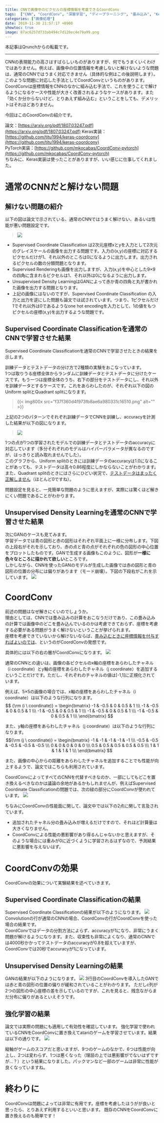 ```yaml
---
title: CNNで画像中のピクセルの座標情報を考慮できるCoordConv
tags:  ["CNN", "CoordConv", "深層学習", "ディープラーニング", "畳み込み", "Keras", "PyTorch"]
categories: ["画像処理"]
date: 2019-11-30 21:57:17 +0900
showtoc: true
image: 87ac6257d733ab494c7d120ec4e79a99.png
---
```

本記事はQrunchからの転載です。
___
CNNの表現能力の高さはすばらしいものがありますが、何でもうまくいくわけではありません。例えば、画像中の位置情報を考慮しないと解けないような問題は、通常のCNNではうまく対応できません（具体的な例はこの後説明します）。  
このような問題に対応した手法としてCoordConvというものがあります。CoordConvは座標情報をCNNのなかに組み込む手法で、これを使うことで解けるようになるケースや性能が大きく改善されるようなケースがあります。また「効くか分からないけど、とりあえず組み込む」ということをしても、デメリットはそれほどありません。

今回はこのCoordConvの紹介です。

論文：[https://arxiv.org/pdf/1807.03247.pdf](https://arxiv.org/pdf/1807.03247.pdf) 
Keras実装：[https://github.com/titu1994/keras-coordconv](https://github.com/titu1994/keras-coordconv)  
PyTorch実装：[https://github.com/mkocabas/CoordConv-pytorch](https://github.com/mkocabas/CoordConv-pytorch)  
ちなみに、Keras実装は使ったことがありますが、いい感じに仕事してくれました。

# 通常のCNNだと解けない問題
## 解けない問題の紹介
以下の図は論文で示されている、通常のCNNではうまく解けない、あるいは性能が悪い問題設定です。
> ![](efb07cdfddebc778bcbeeb190d527904.png)

* Supervised Coordinate Classification は2次元座標xとyを入力として2次元のグレイスケールの画像を出力する問題です。入力の(x,y)の座標に対応するピクセルだけが1、それ以外のところは0になるように出力します。出力されるピクセルの数の分類問題となります。
* Supervised Renderingも画像を出力しますが、入力(x,y)を中心とした9×9の四角に含まれるピクセルは1、それ以外は0になるように出力します。
* Unsupervised Density LearningはGANによって赤か青の四角と丸が書かれた画像を出力する問題となります。
* 上記の画像にはないのですが、Supervised Coordinate Classification の入力と出力を逆にした問題も論文では試されています。つまり、1ピクセルだけ1でそれ以外は0であるようなone hot encodingを入力として、1の値をもつピクセルの座標(x,y)を出力するような問題です。

## Supervised Coordinate Classificationを通常のCNNで学習させた結果
Supervised Coordinate Classificationを通常のCNNで学習させたときの結果を示します。

訓練データとテストデータの分け方で2種類の実験をおこなっています。  
1つは取りうる座標全体からランダムに訓練データとテストデータに分けたケースです。もう一つは座標全体のうち、右下の部分をテストデータにし、それ以外を訓練データとするケースです。これをあらわしたのが、それぞれ以下の図のUniform splitとQuadrant splitになります。
> {{< img800x src="f37f360d4f973fb8ae6a980331c16510.png" alt="" >}}

上記の2つのパターンでそれぞれ訓練データでCNNを訓練し、accuracyを計測した結果が以下の図になります。
> ![](e9218e21fa4fbae75ff0078db0be5bb8.png)

1つの点が1つの学習されたモデルでの訓練データとテストデータのaccuracyに対応しています（多分それぞれのモデルはハイパーパラメータが異なるのですが、はっきりと読み取れませんでした）。  
このグラフから、Uniform splitのときには訓練データのaccuracyは1.0になることがあっても、テストデータは高々0.86程度にしかならないことがわかります。また、Quadrant splitのときにはさらにひどい状況で、<u>テストデータはまったく正解しません</u>（ほとんど0ですね）。

問題設定を見ると、一見簡単な問題のように思えますが、実際には驚くほど解きにくい問題であることがわかります。

## Unsupervised Density Learningを通常のCNNで学習させた結果
次にGANのケースも見てみます。  
学習データでは青の図形と赤の図形はそれぞれ平面上に一様に分布します。下図の上段右がそれを示しており、赤の点と青の点がそれぞれの色の図形の中心位置をプロットしたものです。GANで生成する画像もこのように、図形が**一様に色々なところに描かれて欲しい**ところです。  
しかしながら、CNNを使ったGANのモデルが生成した画像では赤の図形と青の図形の位置の分布には偏りがあります（モード崩壊）。下図の下段右がこれを示しています。
![](0923d0009bc673227806d583954c2239.png)

# CoordConv
前述の問題はなぜ解きにくいのでしょうか。  
理由としては、CNNでは畳み込みの計算をおこなうだけであり、この畳み込みの計算では画像中のどこを畳み込んでいるのかは考慮できておらず、座標を考慮する必要がある問題がうまく解けないということが挙げられます。  
座標を考慮できていないから解けないならば、<u>畳み込むときに座標情報を付与すればよいのでは</u>、というのがCoordConvの発想です。

具体的には以下の右の層がCoordConvになります。
![](87ac6257d733ab494c7d120ec4e79a99.png)

通常のCNNとの違いは、画像の各ピクセルのx軸の座標をあらわしたチャネル（i coordinate）とy軸の座標をあらわしたチャネル（j coordinate）を追加するということだけです。ただし、それぞれのチャネルの値は[-1,1]に正規化されています。

例えば、5×5の画像の場合では、x軸の座標をあらわしたチャネル（i coordinate）は以下のような行列になります。  
$$ {\rm (i \ coordinate)} = \begin{bmatrix} -1 & -0.5 & 0 & 0.5 & 1 \\\ -1 & -0.5 & 0 & 0.5 & 1 \\\ -1 & -0.5 & 0 & 0.5 & 1 \\\ -1 & -0.5 & 0 & 0.5 & 1 \\\ -1 & -0.5 & 0 & 0.5 & 1 \\\ \end{bmatrix} $$

また、y軸の座標をあらわしたチャネル（j coordinate）は以下のような行列になります。  
$${\rm (j \ coordinate)} =  \begin{bmatrix} -1 & -1 & -1 & -1 & -1 \\\ -0.5 & -0.5 & -0.5 & -0.5 & -0.5 \\\ 0 & 0 & 0 & 0 & 0 \\\ 0.5 & 0.5 & 0.5 & 0.5 & 0.5  \\\ 1 & 1 & 1 & 1 & 1  \\\ \end{bmatrix} $$

また、画像の中心からの距離をあらわしたチャネルを追加することでも性能が向上するようで、論文ではこちらも利用されています。

CoordConvによってすべてのCNNを代替すべきなのか、一部にしてもどこを置き換えるべきなのかは議論の余地があるかもしれませんが、例えばSupervised Coordinate Classificationの問題では、次の緑の部分にCoordConvが使われています。
![](5247bd46b1ead9c2ffa8edbba2461b01.png)

ちなみにCoordConvの性能面に関して、論文中では以下の2点に関して言及されています。
* 追加されたチャネル分の畳み込みが増えるだけですので、それほど計算量は大きくなりません。
* CoordConvによる性能の悪影響があり得るんじゃないかと思えますが、そのような場合には重みが0に近づくように学習されるはずなので、予測結果に悪影響を与えないはず。

# CoordConvの効果
CoordConvの効果について実験結果を述べていきます。
## Supervised Coordinate Classificationの結果
Supervised Coordinate Classificationの結果が以下のようになります。
![](705031011dfa4737ffd80c35692a89f6.png)
Convolutionの行が通常のCNNの場合、CoordConvの行がCoordConvを使った場合の結果です。  
CoordConvではデータの分割方法によらず、accuracyが1になり、非常にうまく問題が解けるようになります。また、収束性も非常によくなり、通常のCNNでは4000秒かかってテストデータのaccuracyが0.8を超えていますが、CoordConvでは20秒でaccuracyが1になっています。
## Unsupervised Density Learningの結果
GANの結果が以下のようになります。
![](51109898f0f95841e1d231d11690cc8f.png)
3行目のCoordConvを導入したGANでは赤と青の図形の位置の偏りが緩和されていることがわかります。
ただしc列が2つの図形の中心座標の差を示しているのですが、これを見ると、残念ながらまだ分布に偏りがあるといえそうです。
## 強化学習の結果
論文では実際の問題にも適用して有効性を確認しています。
強化学習で使われているCNNをCoordConvに置き換えてatariのゲームを学習させています。結果は以下の通りです。
![](abd3d59aefc3733c0d7b09215b6e1920.png)

縦軸がゲームのスコアだと思いますが、9つのゲームのなかで、6つは性能が向上し、2つは変わらず、1つは悪くなった（理屈の上では悪影響がでないはずですが…？）という結果になりました。パックマンなど一部のゲームは非常に性能が良くなっていますね。

# 終わりに
CoordConvは問題によっては非常に有用です。座標を考慮したほうがが良いと思ったら、とりあえず利用するといいと思います。
既存のCNNをCoordConvに置き換えるのも簡単です！
